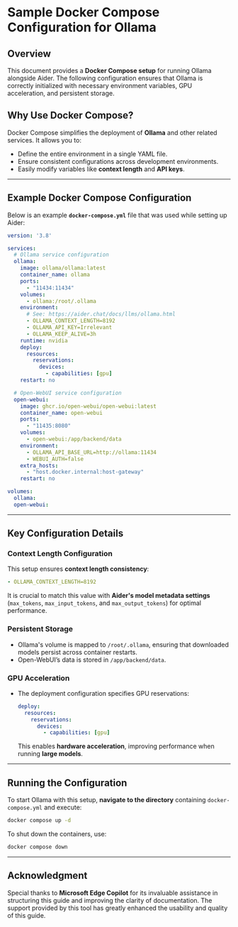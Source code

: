 # Sample Docker Compose Configuration for Ollama

## Overview

This document provides a **Docker Compose setup** for running Ollama alongside Aider. The following configuration ensures that Ollama is correctly initialized with necessary environment variables, GPU acceleration, and persistent storage.

## Why Use Docker Compose?

Docker Compose simplifies the deployment of **Ollama** and other related services. It allows you to:
- Define the entire environment in a single YAML file.
- Ensure consistent configurations across development environments.
- Easily modify variables like **context length** and **API keys**.

---

## Example Docker Compose Configuration

Below is an example **`docker-compose.yml`** file that was used while setting up Aider:

```yaml
version: '3.8'

services:
  # Ollama service configuration
  ollama:
    image: ollama/ollama:latest
    container_name: ollama
    ports:
      - "11434:11434"
    volumes:
      - ollama:/root/.ollama
    environment:
      # See: https://aider.chat/docs/llms/ollama.html
      - OLLAMA_CONTEXT_LENGTH=8192
      - OLLAMA_API_KEY=Irrelevant
      - OLLAMA_KEEP_ALIVE=3h
    runtime: nvidia
    deploy:
      resources:
        reservations:
          devices:
            - capabilities: [gpu]
    restart: no

  # Open-WebUI service configuration
  open-webui:
    image: ghcr.io/open-webui/open-webui:latest
    container_name: open-webui
    ports:
      - "11435:8080"
    volumes:
      - open-webui:/app/backend/data
    environment:
      - OLLAMA_API_BASE_URL=http://ollama:11434
      - WEBUI_AUTH=false
    extra_hosts:
      - "host.docker.internal:host-gateway"
    restart: no

volumes:
  ollama:
  open-webui:
```

---

## Key Configuration Details

### **Context Length Configuration**
This setup ensures **context length consistency**:
```yaml
- OLLAMA_CONTEXT_LENGTH=8192
```
It is crucial to match this value with **Aider's model metadata settings** (`max_tokens`, `max_input_tokens`, and `max_output_tokens`) for optimal performance.

### **Persistent Storage**
- Ollama's volume is mapped to `/root/.ollama`, ensuring that downloaded models persist across container restarts.
- Open-WebUI’s data is stored in `/app/backend/data`.

### **GPU Acceleration**
- The deployment configuration specifies GPU reservations:
  ```yaml
  deploy:
    resources:
      reservations:
        devices:
          - capabilities: [gpu]
  ```
  This enables **hardware acceleration**, improving performance when running **large models**.

---

## Running the Configuration

To start Ollama with this setup, **navigate to the directory** containing `docker-compose.yml` and execute:
```bash
docker compose up -d
```
To shut down the containers, use:
```bash
docker compose down
```

---

## Acknowledgment

Special thanks to **Microsoft Edge Copilot** for its invaluable assistance in structuring this guide and improving the clarity of documentation. The support provided by this tool has greatly enhanced the usability and quality of this guide.
